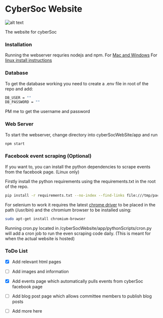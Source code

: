 # CyberSoc Website

![alt text](https://scontent-lhr3-1.xx.fbcdn.net/v/t1.0-1/p200x200/22894412_123880668306774_8794945457711343195_n.png?_nc_cat=0&oh=2ea77164e0498c56734e796272c241c2&oe=5BB0F695)

The website for cyberSoc

### Installation

Running the webserver requries nodejs and npm.
For [Mac and Windows](https://nodejs.org/en/download/)
For [linux install instructions](https://nodejs.org/en/download/package-manager/)

### Database

To get the database working you need to create a .env file in root of the repo and add:
```sh
DB_USER = ""
DB_PASSWORD = ""
```
PM me to get the username and password

### Web Server

To start the webserver, change directory into cyberSocWebSite/app and run
```sh
npm start
```
### Facebook event scraping (Optional)
If you want to, you can install the python dependencies to scrape events from the facebook page. (Linux only)

Firstly install the python requirements using the requirements.txt in the root of the repo.

```sh
pip install -r requirements.txt --no-index --find-links file:///tmp/packages
```
For selenium to work it requires the latest [chrome driver](http://chromedriver.chromium.org/) to be placed in the path (/usr/bin)
and the chromium browser to be installed using:

```sh
sudo apt-get install chromium-browser
```
Running cron.py located in /cyberSocWebsite/app/pythonScripts/cron.py will add a cron job to run the even scraping code daily. (This is meant for when the actual website is hosted)

### ToDo List

- [X] Add relevant html pages
- [ ] Add images and information
- [x] Add events page which automatically pulls events from cyberSoc facebook page
- [ ] Add blog post page which allows committee members to publish blog posts 
- [ ] Add more here












